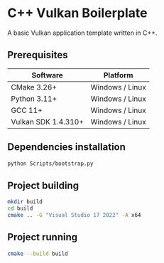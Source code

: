 # C++ Vulkan Boilerplate

A basic Vulkan application template written in C++.

## Prerequisites

| Software | Platform |
| --- | --- |
| CMake 3.26+ | Windows / Linux |
| Python 3.11+ | Windows / Linux |
| GCC 11+ | Windows / Linux |
| Vulkan SDK 1.4.310+ | Windows / Linux |

## Dependencies installation

```bash
python Scripts/bootstrap.py
```

## Project building

```bash
mkdir build
cd build
cmake .. -G "Visual Studio 17 2022" -A x64
```

## Project running

```bash
cmake --build build
```